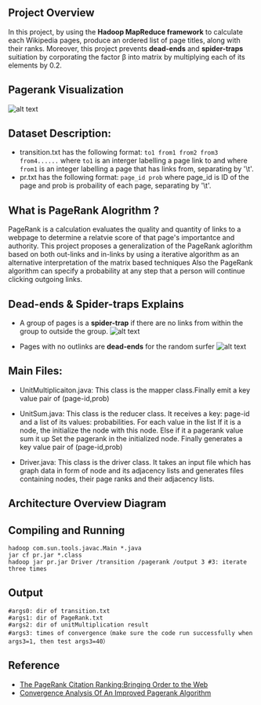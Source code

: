 ## Project Overview 
In this project, by using the **Hadoop MapReduce framework** to calculate each Wikipedia pages, produce an ordered list of page titles, along with their ranks. Moreover, this project prevents **dead-ends** and **spider-traps** suitiation by corporating the factor β into matrix by multiplying each of its elements by 0.2.

## Pagerank Visualization  
![alt text](https://github.com/jieren123/Bigdata_Project_Pagerank/blob/master/Diagrams/Page-rank-No.6page.gif
 "Page Rank")

## Dataset Description: 
- transition.txt has the following format: `to1 from1 from2 from3 from4......` where `to1` is an interger labelling a page link to and
where `from1` is an integer labelling a page that has links from, separating by '\t'.
- pr.txt has the following format: `page_id prob` where page_id is ID of the page and prob is probaility of each page, separating by '\t'.

## What is PageRank Alogrithm ?
PageRank is a calculation evaluates the quality and quantity of links to a webpage to determine a relatvie score of that page's importantce and authority. This project proposes a generalization of the PageRank aglorithm based on both out-links and in-links by using a iterative algorithm as an alternative interpretation of the matrix based techniques Also the PageRank algorithm can specify a probability at any step that a person will continue clicking outgoing links.

## Dead-ends & Spider-traps Explains 
- A group of pages is a **spider-trap** if there are no links from within the group to outside the group.
 ![alt text](https://github.com/jieren123/Bigdata_Project_Pagerank/blob/master/Diagrams/one_node_spider_trap.png "spider_traps")

- Pages with no outlinks are **dead-ends** for the random surfer 
 ![alt text](https://github.com/jieren123/Bigdata_Project_Pagerank/blob/master/Diagrams/two_levels_dead_ends.png "dead-end")

## Main Files: 
- UnitMultiplicaiton.java: This class is the mapper class.Finally emit a key value pair of (page-id,prob)

- UnitSum.java: This class is the reducer class. It receives a key: page-id and a list of its values: probabilities. For each value in the list If it is a node, the initialize the node with this node. Else if it a pagerank value sum it up Set the pagerank in the initialized node. Finally generates a key value pair of (page-id,prob)

- Driver.java: This class is the driver class. It takes an input file which has graph data in form of node and its adjacency lists and generates files containing nodes, their page ranks and their adjacency lists. 

## Architecture Overview Diagram


## Compiling and Running
```
hadoop com.sun.tools.javac.Main *.java  
jar cf pr.jar *.class 
hadoop jar pr.jar Driver /transition /pagerank /output 3 #3: iterate three times
```

## Output
```
#args0: dir of transition.txt
#args1: dir of PageRank.txt
#args2: dir of unitMultiplication result
#args3: times of convergence（make sure the code run successfully when args3=1, then test args3=40）
```

## Reference 
- [The PageRank Citation Ranking:Bringing Order to the Web](http://ilpubs.stanford.edu:8090/422/1/1999-66.pdf)
- [Convergence Analysis Of An Improved Pagerank Algorithm](https://projects.ncsu.edu/crsc/reports/ftp/pdf/crsc-tr04-02.pdf)
